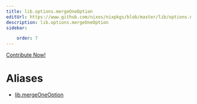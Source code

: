 ```yaml
---
title: lib.options.mergeOneOption
editUrl: https://www.github.com/nixos/nixpkgs/blob/master/lib/options.nix#L247C36
description: lib.options.mergeOneOption
sidebar:

    order: 7
---
```


<a href="https://www.github.com/nixos/nixpkgs/blob/master/lib/options.nix#L247C36">Contribute Now!</a>


# Aliases

- [lib.mergeOneOption](/nix-doc-comments/reference/lib/lib-mergeOneOption)


